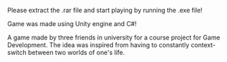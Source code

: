 Please extract the .rar file and start playing by running the .exe file!

Game was made using Unity engine and C#!

A game made by three friends in university for a course project for Game Development. The idea was inspired from having to constantly context-switch between two worlds of one's life.

